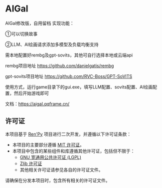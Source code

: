 # AIGal
AIGal修改版，自用留档
实现功能：

①可以切换故事

②LLM、AI绘画请求添加多模型及负载均衡支持



需本地配置好rembg及gpt-sovits，其他可自行选择本地或云端api

rembg项目地址 https://github.com/danielgatis/rembg

gpt-sovits项目地址 https://github.com/RVC-Boss/GPT-SoVITS

使用方式，运行game目录下的gui.exe，填写LLM配置、sovits配置、AI绘画配置，然后开始游戏即可

文档：https://aigal.qqframe.cn/

## 许可证

本项目基于 [Ren'Py](https://www.renpy.org/) 项目进行二次开发，并遵循以下许可证条款：

- 本项目的主要部分遵循 [MIT 许可证](LICENSE)。
- 本项目中包含的某些组件和库遵循其他许可证，包括但不限于：
  - [GNU 宽通用公共许可证 (LGPL)](https://www.gnu.org/licenses/lgpl-3.0.html)
  - [Zlib 许可证](https://opensource.org/licenses/Zlib)
  - 其他相关许可证请参见各自的许可证文件。

请确保在分发本项目时，包含所有相关的许可证文件。
